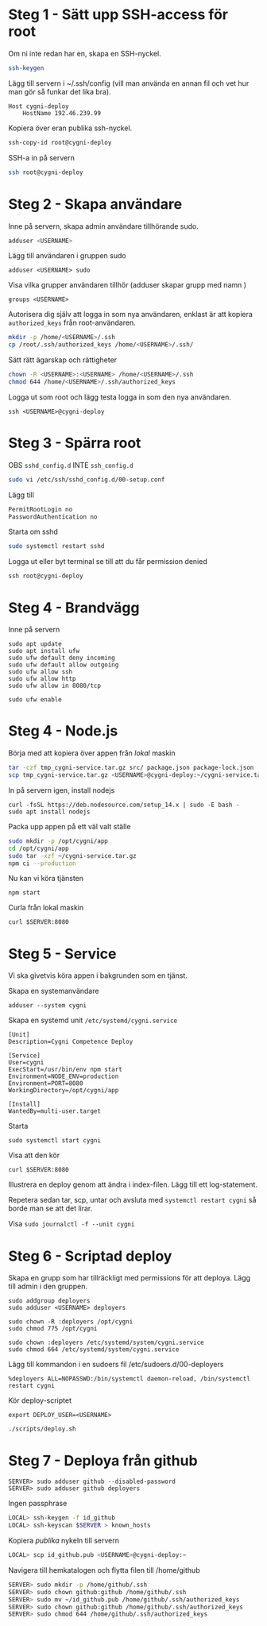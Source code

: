 # Steg 1 - Sätt upp SSH-access för root

Om ni inte redan har en, skapa en SSH-nyckel.

```bash
ssh-keygen
```

Lägg till servern i ~/.ssh/config (vill man använda en annan fil och vet hur man gör så funkar det lika bra).

```ssh-config
Host cygni-deploy
    HostName 192.46.239.99
```

Kopiera över eran publika ssh-nyckel.

```bash
ssh-copy-id root@cygni-deploy
```

SSH-a in på servern

```bash
ssh root@cygni-deploy
```

# Steg 2 - Skapa användare

Inne på servern, skapa admin användare tillhörande sudo.

```bash
adduser <USERNAME>
```

Lägg till användaren i gruppen sudo

```
adduser <USERNAME> sudo
```

Visa vilka grupper användaren tillhör (adduser skapar grupp med namn <USERNAME>)

```
groups <USERNAME>
```

Autorisera dig själv att logga in som nya användaren, enklast är att kopiera `authorized_keys` från root-användaren.

```bash
mkdir -p /home/<USERNAME>/.ssh
cp /root/.ssh/authorized_keys /home/<USERNAME>/.ssh/
```

Sätt rätt ägarskap och rättigheter

```bash
chown -R <USERNAME>:<USERNAME> /home/<USERNAME>/.ssh
chmod 644 /home/<USERNAME>/.ssh/authorized_keys
```

Logga ut som root och lägg testa logga in som den nya användaren.

```
ssh <USERNAME>@cygni-deploy
```

# Steg 3 - Spärra root

OBS `sshd_config.d` INTE `ssh_config.d`

```bash
sudo vi /etc/ssh/sshd_config.d/00-setup.conf
```

Lägg till

```bash
PermitRootLogin no
PasswordAuthentication no
```

Starta om sshd

```bash
sudo systemctl restart sshd
```

Logga ut eller byt terminal se till att du får permission denied

```
ssh root@cygni-deploy
```

# Steg 4 - Brandvägg

Inne på servern

```
sudo apt update
sudo apt install ufw
sudo ufw default deny incoming
sudo ufw default allow outgoing
sudo ufw allow ssh
sudo ufw allow http
sudo ufw allow in 8080/tcp

sudo ufw enable
```

# Steg 4 - Node.js

Börja med att kopiera över appen från _lokal_ maskin

```bash
tar -czf tmp_cygni-service.tar.gz src/ package.json package-lock.json
scp tmp_cygni-service.tar.gz <USERNAME>@cygni-deploy:~/cygni-service.tar.gz
```

In på servern igen, install nodejs

```
curl -fsSL https://deb.nodesource.com/setup_14.x | sudo -E bash -
sudo apt install nodejs
```

Packa upp appen på ett väl valt ställe

```bash
sudo mkdir -p /opt/cygni/app
cd /opt/cygni/app
sudo tar -xzf ~/cygni-service.tar.gz
npm ci --production
```

Nu kan vi köra tjänsten

```
npm start
```

Curla från lokal maskin

```
curl $SERVER:8080
```

# Steg 5 - Service

Vi ska givetvis köra appen i bakgrunden som en tjänst.

Skapa en systemanvändare

```
adduser --system cygni
```

Skapa en systemd unit `/etc/systemd/cygni.service`

```
[Unit]
Description=Cygni Competence Deploy

[Service]
User=cygni
ExecStart=/usr/bin/env npm start
Environment=NODE_ENV=production
Environment=PORT=8080
WorkingDirectory=/opt/cygni/app

[Install]
WantedBy=multi-user.target
```

Starta

```
sudo systemctl start cygni
```

Visa att den kör

```
curl $SERVER:8080
```

Illustrera en deploy genom att ändra i index-filen. Lägg till ett log-statement.

Repetera sedan tar, scp, untar och avsluta med `systemctl restart cygni` så borde man se att det lirar.

Visa `sudo journalctl -f --unit cygni`

# Steg 6 - Scriptad deploy

Skapa en grupp som har tillräckligt med permissions för att deploya. Lägg till admin i den gruppen.

```
sudo addgroup deployers
sudo adduser <USERNAME> deployers

sudo chown -R :deployers /opt/cygni
sudo chmod 775 /opt/cygni

sudo chown :deployers /etc/systemd/system/cygni.service
sudo chmod 664 /etc/systemd/system/cygni.service
```

Lägg till kommandon i en sudoers fil /etc/sudoers.d/00-deployers

```
%deployers ALL=NOPASSWD:/bin/systemctl daemon-reload, /bin/systemctl restart cygni
```

Kör deploy-scriptet

```
export DEPLOY_USER=<USERNAME>

./scripts/deploy.sh
```

# Steg 7 - Deploya från github

```
SERVER> sudo adduser github --disabled-password
SERVER> sudo adduser github deployers
```

Ingen passphrase

```sh
LOCAL> ssh-keygen -f id_github
LOCAL> ssh-keyscan $SERVER > known_hosts
```

Kopiera _publika_ nykeln till servern

```sh
LOCAL> scp id_github.pub <USERNAME>@cygni-deploy:~
```

Navigera till hemkatalogen och flytta filen till /home/github

```sh
SERVER> sudo mkdir -p /home/github/.ssh
SERVER> sudo chown github:github /home/github/.ssh
SERVER> sudo mv ~/id_github.pub /home/github/.ssh/authorized_keys
SERVER> sudo chown github:github /home/github/.ssh/authorized_keys
SERVER> sudo chmod 644 /home/github/.ssh/authorized_keys
```
